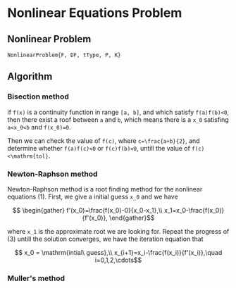 # Nonlinear Equations Problem

## Nonlinear Problem

```@docs
NonlinearProblem{F, DF, tType, P, K}
```

## Algorithm

### Bisection method

if ``f(x)`` is a continuity function in range ``[a, b]``, and which satisfy ``f(a)f(b)<0``, then there exist a roof between ``a`` and ``b``, which means there is a ``x_0`` satisfing ``a<x_0<b`` and ``f(x_0)=0``.

Then we can check the value of ``f(c)``, where ``c=\frac{a+b}{2}``, and determine whether ``f(a)f(c)<0`` or ``f(c)f(b)<0``, untill the value of ``f(c)<\mathrm{tol}``.

### Newton-Raphson method

Newton-Raphson method is a root finding method for the nonlinear equations (1). First, we give a initial guess ``x_0`` and we have
```math
    \begin{gather}
        f'(x_0)=\frac{f(x_0)-0}{x_0-x_1},\\
        x_1=x_0-\frac{f(x_0)}{f'(x_0)},
    \end{gather}
```
where ``x_1`` is the approximate root we are looking for. Repeat the progress of (3) untill the solution converges, we have the iteration equation that
```math
    x_0 = \mathrm{intial\ guess},\\
    x_{i+1}=x_i-\frac{f(x_i)}{f'(x_i)},\quad i=0,1,2,\cdots
```

### Muller's method